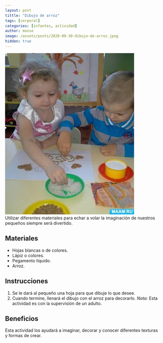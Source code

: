 ```yaml
---
layout: post
tittle: "Dibujo de arroz"
tags: [corporal]
categories: [infantes, actividad] 
author: monse
image: /assets/posts/2020-09-30-dibujo-de-arroz.jpeg
hidden: true
---
```

![Actividad de dibujo](/assets/posts/2020-09-30-dibujo-de-arroz.jpeg)<br/> 
Utilizar diferentes materiales para echar a volar la imaginación de nuestros pequeños siempre será divertido. 

## Materiales 
- Hojas blancas o de colores.
- Lápiz o colores.
- Pegamento líquido. 
- Arroz. 

## Instrucciones 
1. Se le dará al pequeño una hoja para que dibuje lo que desee.
2. Cuando termine, llenará el dibujo con el arroz para decorarlo. 
*Nota:* Esta actividad es con la supervisión de un adulto. 

## Beneficios 
Esta actividad los ayudará a imaginar, decorar y conocer diferentes texturas y formas de crear. 
